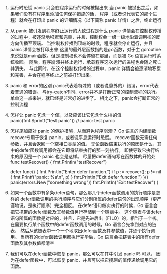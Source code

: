 1. 运行时恐慌 panic
只会在程序运行的时候被抛出来
当 panic 被抛出之后，如果我们没有在程序里添加任何保护措施的话，
    程序（或者说代表它的那个进程）就会在打印出 panic 的详细情况（以下简称 panic 详情）之后，终止运行
2. 从 panic 被引发到程序终止运行的大致过程是什么
panic 详情会在控制权传播的过程中，被逐渐地积累和完善，并且，控制权会一级一级地沿着调用栈的反方向传播至顶端。
    当控制权传播到顶端的时候，程序就会停止运行，并且 panic 详情会被打印出来
这里的最外层函数指的是go函数，对于主 goroutine 来说就是main函数。但是控制权也不会停留在那里，而是被 Go 语言运行时系统收回。
随后，程序崩溃并终止运行，承载程序这次运行的进程也会随之死亡并消失。
    与此同时，在这个控制权传播的过程中，panic 详情会被逐渐地积累和完善，并会在程序终止之前被打印出来。
3. panic 和 error的区别
panic代表着特殊的（或者说意外的）错误，error代表着普通的错误。
    与try-catch不同，error并不是打断正常的控制流程的执行。单单这一点来讲，就已经是非常好的进步了。
    相比之下，panic会打断正常的控制流程
4. 怎样让 panic 包含一个值，以及应该让它包含什么样的值
panic(fmt.Sprintf("test panic")) // panic: test panic
5. 怎样施加应对 panic 的保护措施，从而避免程序崩溃？
Go 语言的内建函数recover专用于恢复 panic，或者说平息运行时恐慌。
    recover函数无需任何参数，并且会返回一个空接口类型的值。
无论函数结束执行的原因是什么，其中的defer函数调用都会在它即将结束执行的那一刻执行。
    即使导致它执行结束的原因是一个 panic 也会是这样。
    尽量把defer语句写在函数体的开始处
func testRecover() {
	fmt.Println("testRecover")

	defer func() {
		fmt.Println("Enter defer function.")
		if p := recover(); p != nil {
			fmt.Printf("panic: %s\n", p)
		}
		fmt.Println("Exit defer function.")
	}()
	panic(errors.New("something wrong"))
	fmt.Println("Exit testRecover")
}
6. 如果一个函数中有多条defer语句，那么那几个defer函数调用的执行顺序是怎样的
defer函数调用的执行顺序与它们分别所属的defer语句的出现顺序（更严谨地说，是执行顺序）完全相反。
在defer语句每次执行的时候，Go 语言会把它携带的defer函数及其参数值另行存储到一个链表中。
    这个链表与该defer语句所属的函数是对应的，并且，它是先进后出（FILO）的，相当于一个栈。
        在需要执行某个函数中的defer函数调用的时候，Go 语言会先拿到对应的链表，
        然后从该链表中一个一个地取出defer函数及其参数值，并逐个执行调用。
    当所有的defer函数调用都执行完毕后，Go 语言会把链表中的所有defer函数及其参数值都清空
7. 我们可以在defer函数中恢复 panic，那么可以在其中引发 panic 吗
可以， 因为在defer函数中，可以恢复 panic，并且可以把它携带的值传递给调用它的函数。

